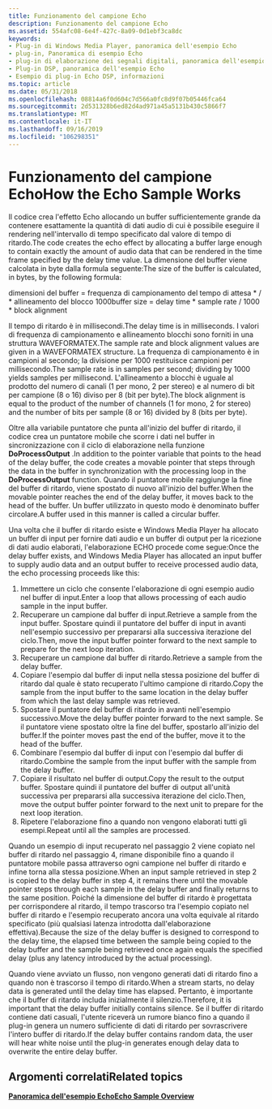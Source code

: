 ```yaml
---
title: Funzionamento del campione Echo
description: Funzionamento del campione Echo
ms.assetid: 554afc08-6e4f-427c-8a09-0d1ebf3ca8dc
keywords:
- Plug-in di Windows Media Player, panoramica dell'esempio Echo
- plug-in, Panoramica di esempio Echo
- plug-in di elaborazione dei segnali digitali, panoramica dell'esempio Echo
- Plug-in DSP, panoramica dell'esempio Echo
- Esempio di plug-in Echo DSP, informazioni
ms.topic: article
ms.date: 05/31/2018
ms.openlocfilehash: 08814a6f0d604c7d566a0fc8d9f07b05446fca64
ms.sourcegitcommit: 2d531328b6ed82d4ad971a45a5131b430c5866f7
ms.translationtype: MT
ms.contentlocale: it-IT
ms.lasthandoff: 09/16/2019
ms.locfileid: "106298351"
---
```

# <a name="how-the-echo-sample-works"></a><span data-ttu-id="a6fc7-108">Funzionamento del campione Echo</span><span class="sxs-lookup"><span data-stu-id="a6fc7-108">How the Echo Sample Works</span></span>

<span data-ttu-id="a6fc7-109">Il codice crea l'effetto Echo allocando un buffer sufficientemente grande da contenere esattamente la quantità di dati audio di cui è possibile eseguire il rendering nell'intervallo di tempo specificato dal valore di tempo di ritardo.</span><span class="sxs-lookup"><span data-stu-id="a6fc7-109">The code creates the echo effect by allocating a buffer large enough to contain exactly the amount of audio data that can be rendered in the time frame specified by the delay time value.</span></span> <span data-ttu-id="a6fc7-110">La dimensione del buffer viene calcolata in byte dalla formula seguente:</span><span class="sxs-lookup"><span data-stu-id="a6fc7-110">The size of the buffer is calculated, in bytes, by the following formula:</span></span>

<span data-ttu-id="a6fc7-111">dimensioni del buffer = frequenza di campionamento del tempo di attesa \* / \* allineamento del blocco 1000</span><span class="sxs-lookup"><span data-stu-id="a6fc7-111">buffer size = delay time \* sample rate / 1000 \* block alignment</span></span>

<span data-ttu-id="a6fc7-112">Il tempo di ritardo è in millisecondi.</span><span class="sxs-lookup"><span data-stu-id="a6fc7-112">The delay time is in milliseconds.</span></span> <span data-ttu-id="a6fc7-113">I valori di frequenza di campionamento e allineamento blocchi sono forniti in una struttura WAVEFORMATEX.</span><span class="sxs-lookup"><span data-stu-id="a6fc7-113">The sample rate and block alignment values are given in a WAVEFORMATEX structure.</span></span> <span data-ttu-id="a6fc7-114">La frequenza di campionamento è in campioni al secondo; la divisione per 1000 restituisce campioni per millisecondo.</span><span class="sxs-lookup"><span data-stu-id="a6fc7-114">The sample rate is in samples per second; dividing by 1000 yields samples per millisecond.</span></span> <span data-ttu-id="a6fc7-115">L'allineamento a blocchi è uguale al prodotto del numero di canali (1 per mono, 2 per stereo) e al numero di bit per campione (8 o 16) diviso per 8 (bit per byte).</span><span class="sxs-lookup"><span data-stu-id="a6fc7-115">The block alignment is equal to the product of the number of channels (1 for mono, 2 for stereo) and the number of bits per sample (8 or 16) divided by 8 (bits per byte).</span></span>

<span data-ttu-id="a6fc7-116">Oltre alla variabile puntatore che punta all'inizio del buffer di ritardo, il codice crea un puntatore mobile che scorre i dati nel buffer in sincronizzazione con il ciclo di elaborazione nella funzione **DoProcessOutput** .</span><span class="sxs-lookup"><span data-stu-id="a6fc7-116">In addition to the pointer variable that points to the head of the delay buffer, the code creates a movable pointer that steps through the data in the buffer in synchronization with the processing loop in the **DoProcessOutput** function.</span></span> <span data-ttu-id="a6fc7-117">Quando il puntatore mobile raggiunge la fine del buffer di ritardo, viene spostato di nuovo all'inizio del buffer.</span><span class="sxs-lookup"><span data-stu-id="a6fc7-117">When the movable pointer reaches the end of the delay buffer, it moves back to the head of the buffer.</span></span> <span data-ttu-id="a6fc7-118">Un buffer utilizzato in questo modo è denominato buffer circolare.</span><span class="sxs-lookup"><span data-stu-id="a6fc7-118">A buffer used in this manner is called a circular buffer.</span></span>

<span data-ttu-id="a6fc7-119">Una volta che il buffer di ritardo esiste e Windows Media Player ha allocato un buffer di input per fornire dati audio e un buffer di output per la ricezione di dati audio elaborati, l'elaborazione ECHO procede come segue:</span><span class="sxs-lookup"><span data-stu-id="a6fc7-119">Once the delay buffer exists, and Windows Media Player has allocated an input buffer to supply audio data and an output buffer to receive processed audio data, the echo processing proceeds like this:</span></span>

1.  <span data-ttu-id="a6fc7-120">Immettere un ciclo che consente l'elaborazione di ogni esempio audio nel buffer di input.</span><span class="sxs-lookup"><span data-stu-id="a6fc7-120">Enter a loop that allows processing of each audio sample in the input buffer.</span></span>
2.  <span data-ttu-id="a6fc7-121">Recuperare un campione dal buffer di input.</span><span class="sxs-lookup"><span data-stu-id="a6fc7-121">Retrieve a sample from the input buffer.</span></span> <span data-ttu-id="a6fc7-122">Spostare quindi il puntatore del buffer di input in avanti nell'esempio successivo per prepararsi alla successiva iterazione del ciclo.</span><span class="sxs-lookup"><span data-stu-id="a6fc7-122">Then, move the input buffer pointer forward to the next sample to prepare for the next loop iteration.</span></span>
3.  <span data-ttu-id="a6fc7-123">Recuperare un campione dal buffer di ritardo.</span><span class="sxs-lookup"><span data-stu-id="a6fc7-123">Retrieve a sample from the delay buffer.</span></span>
4.  <span data-ttu-id="a6fc7-124">Copiare l'esempio dal buffer di input nella stessa posizione del buffer di ritardo dal quale è stato recuperato l'ultimo campione di ritardo.</span><span class="sxs-lookup"><span data-stu-id="a6fc7-124">Copy the sample from the input buffer to the same location in the delay buffer from which the last delay sample was retrieved.</span></span>
5.  <span data-ttu-id="a6fc7-125">Spostare il puntatore del buffer di ritardo in avanti nell'esempio successivo.</span><span class="sxs-lookup"><span data-stu-id="a6fc7-125">Move the delay buffer pointer forward to the next sample.</span></span> <span data-ttu-id="a6fc7-126">Se il puntatore viene spostato oltre la fine del buffer, spostarlo all'inizio del buffer.</span><span class="sxs-lookup"><span data-stu-id="a6fc7-126">If the pointer moves past the end of the buffer, move it to the head of the buffer.</span></span>
6.  <span data-ttu-id="a6fc7-127">Combinare l'esempio dal buffer di input con l'esempio dal buffer di ritardo.</span><span class="sxs-lookup"><span data-stu-id="a6fc7-127">Combine the sample from the input buffer with the sample from the delay buffer.</span></span>
7.  <span data-ttu-id="a6fc7-128">Copiare il risultato nel buffer di output.</span><span class="sxs-lookup"><span data-stu-id="a6fc7-128">Copy the result to the output buffer.</span></span> <span data-ttu-id="a6fc7-129">Spostare quindi il puntatore del buffer di output all'unità successiva per prepararsi alla successiva iterazione del ciclo.</span><span class="sxs-lookup"><span data-stu-id="a6fc7-129">Then, move the output buffer pointer forward to the next unit to prepare for the next loop iteration.</span></span>
8.  <span data-ttu-id="a6fc7-130">Ripetere l'elaborazione fino a quando non vengono elaborati tutti gli esempi.</span><span class="sxs-lookup"><span data-stu-id="a6fc7-130">Repeat until all the samples are processed.</span></span>

<span data-ttu-id="a6fc7-131">Quando un esempio di input recuperato nel passaggio 2 viene copiato nel buffer di ritardo nel passaggio 4, rimane disponibile fino a quando il puntatore mobile passa attraverso ogni campione nel buffer di ritardo e infine torna alla stessa posizione.</span><span class="sxs-lookup"><span data-stu-id="a6fc7-131">When an input sample retrieved in step 2 is copied to the delay buffer in step 4, it remains there until the movable pointer steps through each sample in the delay buffer and finally returns to the same position.</span></span> <span data-ttu-id="a6fc7-132">Poiché la dimensione del buffer di ritardo è progettata per corrispondere al ritardo, il tempo trascorso tra l'esempio copiato nel buffer di ritardo e l'esempio recuperato ancora una volta equivale al ritardo specificato (più qualsiasi latenza introdotta dall'elaborazione effettiva).</span><span class="sxs-lookup"><span data-stu-id="a6fc7-132">Because the size of the delay buffer is designed to correspond to the delay time, the elapsed time between the sample being copied to the delay buffer and the sample being retrieved once again equals the specified delay (plus any latency introduced by the actual processing).</span></span>

<span data-ttu-id="a6fc7-133">Quando viene avviato un flusso, non vengono generati dati di ritardo fino a quando non è trascorso il tempo di ritardo.</span><span class="sxs-lookup"><span data-stu-id="a6fc7-133">When a stream starts, no delay data is generated until the delay time has elapsed.</span></span> <span data-ttu-id="a6fc7-134">Pertanto, è importante che il buffer di ritardo includa inizialmente il silenzio.</span><span class="sxs-lookup"><span data-stu-id="a6fc7-134">Therefore, it is important that the delay buffer initially contains silence.</span></span> <span data-ttu-id="a6fc7-135">Se il buffer di ritardo contiene dati casuali, l'utente riceverà un rumore bianco fino a quando il plug-in genera un numero sufficiente di dati di ritardo per sovrascrivere l'intero buffer di ritardo.</span><span class="sxs-lookup"><span data-stu-id="a6fc7-135">If the delay buffer contains random data, the user will hear white noise until the plug-in generates enough delay data to overwrite the entire delay buffer.</span></span>

## <a name="related-topics"></a><span data-ttu-id="a6fc7-136">Argomenti correlati</span><span class="sxs-lookup"><span data-stu-id="a6fc7-136">Related topics</span></span>

<dl> <dt>

[<span data-ttu-id="a6fc7-137">**Panoramica dell'esempio Echo**</span><span class="sxs-lookup"><span data-stu-id="a6fc7-137">**Echo Sample Overview**</span></span>](echo-sample-overview.md)
</dt> </dl>

 

 





